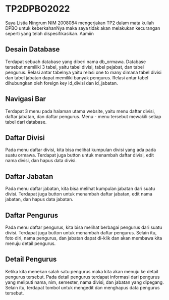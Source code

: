 # TP2DPBO2022

Saya Listia Ningrum NIM 2008084 mengerjakan TP2 dalam mata kuliah DPBO untuk keberkahanNya maka saya tidak akan melakukan kecurangan seperti yang telah dispesifikasikan. Aamiin

## Desain Database

Terdapat sebuah database yang diberi nama db_ormawa. Database tersebut memiliki 3 tabel, yaitu tabel divisi, tabel pejabat, dan tabel pengurus. Relasi antar tabelnya yaitu relasi one to many dimana tabel divisi dan tabel jabatan dapat memiliki banyak pengurus. Relasi antar tabel dihubungkan oleh foreign key id_divisi dan id_jabatan. 

## Navigasi Bar

Terdapat 3 menu pada halaman utama website, yaitu menu daftar divisi, daftar jabatan, dan daftar pengurus. Menu - menu tersebut mewakili setiap tabel dari database.

## Daftar Divisi

Pada menu daftar divisi, kita bisa melihat kumpulan divisi yang ada pada suatu ormawa. Terdapat juga button untuk menambah daftar divisi, edit nama divisi, dan hapus data divisi. 

## Daftar Jabatan

Pada menu daftar jabatan, kita bisa melihat kumpulan jabatan dari suatu divisi. Terdapat juga button untuk menambah daftar jabatan, edit nama jabatan, dan hapus data jabatan. 

## Daftar Pengurus

Pada menu daftar pengurus, kita bisa melihat berbagai pengurus dari suatu divisi. Terdapat juga button untuk menambah daftar pengurus. Selain itu, foto diri, nama pengurus, dan jabatan dapat di-klik dan akan membawa kita menuju detail pengurus. 

## Detail Pengurus

Ketika kita menekan salah satu pengurus maka kita akan menuju ke detail pengurus tersebut. Pada detail pengurus terdapat informasi dari pengurus yang meliputi nama, nim, semester, nama divisi, dan jabatan yang dipegang. Selain itu, terdapat tombol untuk mengedit dan menghapus data pengurus tersebut. 
